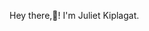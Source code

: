 Hey there,👋! I'm Juliet Kiplagat.

<!--
**Juliet-jepkoech/Juliet-jepkoech** is a ✨ _special_ ✨ repository because its `README.md` (this file) appears on your GitHub profile.

Here are some ideas to get you started:

- 🔭 I'm currenty taking Bachelor of science in Information Technology, South Eastern Kenya University.
- 🌱 I'm a newbie in fullstack development but well familiarized with HTML,CSS,Javascript and Python.
- 👯 I'm looking forward to collaborate on diverse projects presented.
- 🤔 I'm currently working on javascript frameworks (React.js) and depening my front-end skills. 
- 💬 Ask me anything front-end and user interfaces on software systems.
- 📫 How to reach me: jujuh.koechiii98@gmail.com.
- 😄 Pronouns:She/her.
- ⚡ Fun fact:I lived under a different name for three years, then decided my original name suited me best after all.
-->
